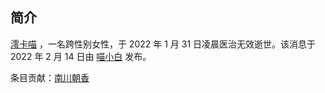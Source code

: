 ## 简介

[澪卡喵](https://twitter.com/MiocardMeow) ，一名跨性别女性，于 2022 年 1 月 31 日凌晨医治无效逝世。该消息于 2022 年 2 月 14 日由 [喵小白](https://twitter.com/pizyj/status/1492928433172582400?s=21) 发布。 

条目贡献：[南川朝香](https://twitter.com/nkw45)

